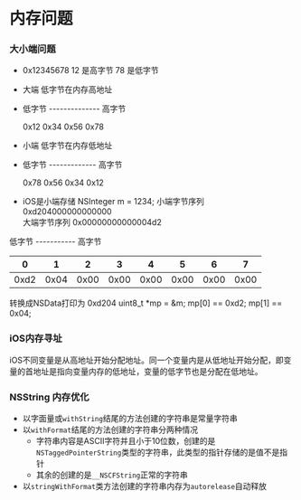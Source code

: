 # 内存问题

### 大小端问题
- 0x12345678 12 是高字节 78 是低字节
- 大端 低字节在内存高地址
 - 低字节 -------------- 高字节  
   
   0x12 0x34 0x56 0x78
 
- 小端 低字节在内存低地址
 - 低字节 ------------- 高字节
  
   0x78 0x56 0x34 0x12
 
- iOS是小端存储
 NSInteger m = 1234; 
 小端字节序列 0xd204000000000000  
 大端字节序列 0x00000000000004d2
 
 低字节 ----------- 高字节
 
 | 0  | 1   | 2   | 3   | 4   | 5   | 6   | 7   |
 | -- | --- | --- | --- | --- | --- | --- | --- |
 |0xd2| 0x04| 0x00| 0x00| 0x00| 0x00| 0x00| 0x00|
 

 
 转换成NSData打印为 0xd204
 uint8_t *mp = &m;
 mp[0] == 0xd2;
 mp[1] == 0x04;

### iOS内存寻址
  iOS不同变量是从高地址开始分配地址。同一个变量内是从低地址开始分配，即变量的首地址是指向变量内存的低地址，变量的低字节也是分配在低地址。
  
 
### NSString 内存优化

- 以字面量或`withString`结尾的方法创建的字符串是常量字符串
- 以`withFormat`结尾的方法创建的字符串分两种情况
  - 字符串内容是ASCII字符并且小于10位数，创建的是`NSTaggedPointerString`类型的字符串，此类型的指针存储的是值不是指针
  - 其余的创建的是`__NSCFString`正常的字符串
- 以`stringWithFormat`类方法创建的字符串内存为`autorelease`自动释放